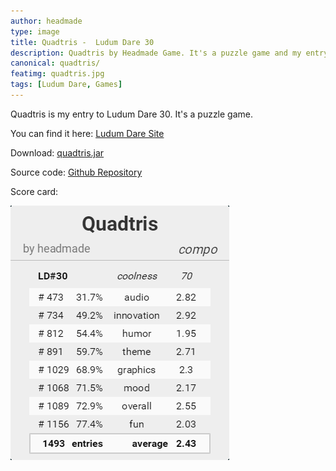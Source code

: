 ```yaml
---
author: headmade
type: image
title: Quadtris -  Ludum Dare 30
description: Quadtris by Headmade Game. It's a puzzle game and my entry to Ludum Dare 30.
canonical: quadtris/
featimg: quadtris.jpg
tags: [Ludum Dare, Games]
---
```

Quadtris is my entry to Ludum Dare 30. It's a puzzle game.

You can find it here: <a href="http://ludumdare.com/compo/ludum-dare-30/?action=preview&uid=42076">Ludum Dare Site</a>

Download: <a href="https://github.com/headmadegames/LudumDare30/releases">quadtris.jar</a>

Source code: <a href="https://github.com/headmadegames/LudumDare30">Github Repository</a>

Score card:
<div class="center">
    <a href="http://ldstats.info/headmade" target="_blank">
        <img src="/img/scores/headmade-ld30.png" />
    </a>
</div>
